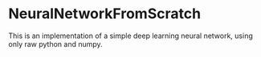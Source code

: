 # NeuralNetworkFromScratch
This is an implementation of a simple deep learning neural network, using only raw python and numpy.
